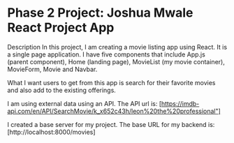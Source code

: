 # Phase 2 Project: Joshua Mwale React Project App

Description
In this project, I am creating a movie listing app using React. It is a single page application. I have five components that include App.js (parent component), Home (landing page), MovieList (my movie container), MovieForm, Movie and Navbar.

What I want users to get from this app is search for their favorite movies and also add to the existing offerings. 

I am using external data using an API. The API url is: [https://imdb-api.com/en/API/SearchMovie/k_x652c43h/leon%20the%20professional"]

I created a base server for my project. The base URL for my backend is: [http://localhost:8000/movies]

